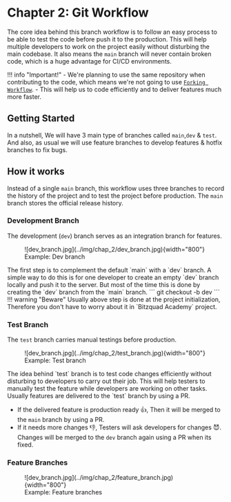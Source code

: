 # Chapter 2: Git Workflow

The core idea behind this branch workflow is to follow an easy process to be able to test the code before push it to the production.
This will help multiple developers to work on the project easily without disturbing the main codebase. It also means the `main` branch will never contain broken code, which is a huge advantage for CI/CD environments.

!!! info "Important!" 
    - We're planning to use the same repository when contributing to the code, which means we're not going to use <a href="https://www.atlassian.com/git/tutorials/comparing-workflows/forking-workflow" target="_blank">`Forking Workflow`</a>. 
    - This will help us to code efficiently and to deliver features much more faster.

## Getting Started

In a nutshell, We will have 3 main type of branches called `main`,`dev` & `test`. And also, as usual we will use feature branches to develop features & hotfix branches to fix bugs.

## How it works
Instead of a single `main` branch, this workflow uses three branches to record the history of the project and to test the project before production. The `main` branch stores the official release history.

### Development Branch
The development (`dev`) branch serves as an integration branch for features.
<figure markdown>
  ![dev_branch.jpg](../img/chap_2/dev_branch.jpg){width="800"}
  <figcaption>Example: Dev branch</figcaption>
</figure>
The first step is to complement the default `main` with a `dev` branch. A simple way to do this is for one developer to create an empty `dev` branch locally and push it to the server. But most of the time this is done by creating the `dev` branch from the `main` branch.
```
git checkout -b dev
```
!!! warning "Beware"
    Usually above step is done at the project initialization, Therefore you don't have to worry about it in `Bitzquad Academy` project.


### Test Branch
The `test` branch carries manual testings before production. 
<figure markdown>
  ![dev_branch.jpg](../img/chap_2/test_branch.jpg){width="800"}
  <figcaption>Example: Test branch</figcaption>
</figure>
The idea behind `test` branch is to test code changes efficiently without disturbing to developers to carry out their job. This will help testers to manually test the feature while developers are working on other tasks. Usually features are delivered to the `test` branch by using a PR.

-   If the delivered feature is production ready 👍, Then it will be merged to the `main` branch by using a PR. 
-   If it needs more changes 👎, Testers will ask developers for changes 😈. Changes will be merged to the `dev` branch again using a PR when its fixed. 

### Feature Branches
<figure markdown>
  ![dev_branch.jpg](../img/chap_2/feature_branch.jpg){width="800"}
  <figcaption>Example: Feature branches</figcaption>
</figure>
